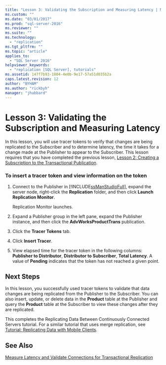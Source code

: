 ```yaml
---
title: "Lesson 3: Validating the Subscription and Measuring Latency | Microsoft Docs"
ms.custom: ""
ms.date: "03/01/2017"
ms.prod: "sql-server-2016"
ms.reviewer: ""
ms.suite: ""
ms.technology: 
  - "replication"
ms.tgt_pltfrm: ""
ms.topic: "article"
applies_to: 
  - "SQL Server 2016"
helpviewer_keywords: 
  - "replication [SQL Server], tutorials"
ms.assetid: 147f7b93-1804-4e0b-9e17-57a51d035b2a
caps.latest.revision: 12
author: "BYHAM"
ms.author: "rickbyh"
manager: "jhubbard"
---
```

# Lesson 3: Validating the Subscription and Measuring Latency
In this lesson, you will use tracer tokens to verify that changes are being replicated to the Subscriber and to determine latency, the time it takes for a change made at the Publisher to appear to the Subscriber. This lesson requires that you have completed the previous lesson, [Lesson 2: Creating a Subscription to the Transactional Publication](../../relational-databases/replication/lesson-2-creating-a-subscription-to-the-transactional-publication.md).  
  
### To insert a tracer token and view information on the token  
  
1.  Connect to the Publisher in [!INCLUDE[ssManStudioFull](../../includes/ssmanstudiofull-md.md)], expand the server node, right-click the **Replication** folder, and then click **Launch Replication Monitor**.  
  
    Replication Monitor launches.  
  
2.  Expand a Publisher group in the left pane, expand the Publisher instance, and then click the **AdvWorksProductTrans** publication.  
  
3.  Click the **Tracer Tokens** tab.  
  
4.  Click **Insert Tracer**.  
  
5.  View elapsed time for the tracer token in the following columns: **Publisher to Distributor**, **Distributor to Subscriber**, **Total Latency**. A value of **Pending** indicates that the token has not reached a given point.  
  
## Next Steps  
In this lesson, you successfully used tracer tokens to validate that data changes are being replicated from the Publisher to the Subscriber. You can also insert, update, or delete data in the **Product** table at the Publisher and query the **Product** table at the Subscriber to view these changes after they are replicated.  
  
This completes the Replicating Data Between Continuously Connected Servers tutorial. For a similar tutorial that uses merge replication, see [Tutorial: Replicating Data with Mobile Clients](../../relational-databases/replication/tutorial-replicating-data-with-mobile-clients.md).  
  
## See Also  
[Measure Latency and Validate Connections for Transactional Replication](../../relational-databases/replication/monitor/measure-latency-and-validate-connections-for-transactional-replication.md)  
  
  
  
